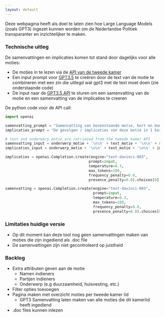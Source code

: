 ```yaml
---
layout: default
---
```


Deze webpagina heeft als doel te laten zien hoe Large Language Models (zoals GPT3) ingezet kunnen worden om de Nederlandse Politiek transparanter en inzichtelijker te maken. 


### Technische uitleg

De samenvattingen en implicaties komen tot stand door dagelijks voor alle moties:
- De moties in te lezen via de [API van de tweede kamer](https://opendata.tweedekamer.nl)
- Een input prompt voor [GPT3.5](https://openai.com/blog/openai-api/) te creëren door de text van de motie te combineren met een zin die uitlegd wat gpt3 met de text moet doen (zie onderstaande code) 
- De input naar de [GPT3.5 API](https://openai.com/blog/openai-api/) te sturen om een samenvatting van de motie en een samenvatting van de implicaties te creeren


De python code voor de API call:
~~~python
import openai

samenvatting_prompt = "Samenvatting van bovenstaande motie, kort en bondig:\n",
implicaties_prompt = "De gevolgen / implicaties van deze motie in 1 korte zin samengevat, beginnend met 'Als de motie wordt aangenomen dan' \n"

# text and onderwerp_motie are retrieved from the tweede kamer API
samenvatting_input = onderwerp_motie + '\n\n' + text_motie + '\n\n' + samenvatting_prompt
implicaties_input = onderwerp_motie + '\n\n' + text_motie + '\n\n' + implicaties_prompt

implicaties = openai.Completion.create(engine="text-davinci-003",
                                      prompt=input,
                                      temperature=0.3, 
                                      max_tokens=100, 
                                      frequency_penalty=0.0,
                                      presence_penalty=0.0).choices[0].text

samenvatting = openai.Completion.create(engine="text-davinci-003",
                                        prompt=input,
                                        temperature=0.3, 
                                        max_tokens=180, 
                                        frequency_penalty=0.0,
                                        presence_penalty=0.0).choices[0].text
~~~


### Limitaties huidige versie
- Op dit moment kan deze tool nog geen samenvattingen maken van moties die zijn ingediend als .doc file
- De samenvattingen zijn niet gecontroleerd op juistheid

### Backlog
- Extra attributen geven aan de motie
  - Namen indieners
  - Partijen indieners
  - Onderwerp (e.g duurzaamheid, huisvesting, etc.)
- Filter opties toevoegen
- Pagina maken met overzicht moties per tweede kamer lid
  - GPT3 Samenvatting laten maken van alle moties die dit kamerlid heeft ingediend
- .doc files kunnen inlezen